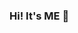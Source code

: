 ### Hi! It's ME 👋
<div align="center">
<!--
**sxxyxn/sxxyxn** is a ✨ _special_ ✨ repository because its `README.md` (this file) appears on your GitHub profile.

Here are some ideas to get you started:

- 🔭 I’m currently working on ...
- 🌱 I’m currently learning ...
- 👯 I’m looking to collaborate on ...
- 🤔 I’m looking for help with ...
- 💬 Ask me about ...
- 📫 How to reach me: ...
- 😄 Pronouns: ...
- ⚡ Fun fact: ...
-->

  <img src="https://img.shields.io/badge/python-#3776AB?style=flat-square&logo=python&logoColor=white"/> <img src="https://img.shields.io/badge/PostgreSQL-#4169E1?style=flat-square&logo=PostgreSQL&logoColor=white"/> <img src="https://img.shields.io/badge/SQLite-#003B57?style=flat-square&logo=SQLite&logoColor=white"/> <img src="https://img.shields.io/badge/Oracle-#F80000?style=flat-square&logo=Oracle&logoColor=white"/> <img src="https://img.shields.io/badge/Docker-#2496ED?style=flat-square&logo=Docker&logoColor=white"/></br>
  <img src="https://img.shields.io/badge/Git-#F05032?style=flat-square&logo=Git&logoColor=white"/> <img src="https://img.shields.io/badge/VisualStudioCode-#007ACC?style=flat-square&logo=VisualStudioCode&logoColor=white"/> <img src="https://img.shields.io/badge/Tableau-#E97627?style=flat-square&logo=Tableau&logoColor=white"/> <img src="https://img.shields.io/badge/Metabase-#509EE3?style=flat-square&logo=Metabase&logoColor=white"/> 
  
![trophy](https://github-profile-trophy.vercel.app/?username=sxxyxn)
![sxxyxn's github stats](https://github-readme-stats.vercel.app/api?username=sxxyxn&show_icons=true)
[![sxxyxn's github stats](https://github-readme-stats.vercel.app/api/top-langs/?username=sxxyxn&show_icons=true&hide_border=true&title_color=004386&icon_color=004386&layout=compact)](https://github.com/sxxyxn)
</div>
